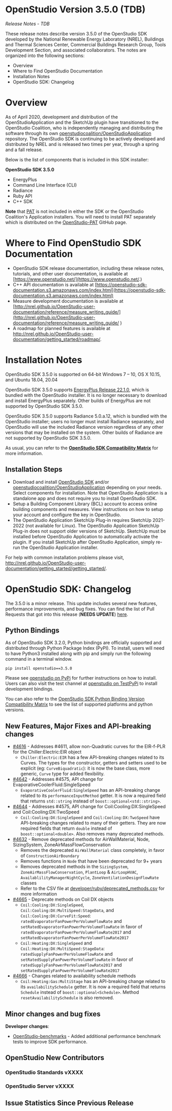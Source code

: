 # OpenStudio Version 3.5.0 (TDB)

_Release Notes_ -  _TDB_

These release notes describe version 3.5.0 of the OpenStudio SDK developed by the National Renewable Energy Laboratory (NREL), Buildings and Thermal Sciences Center, Commercial Buildings Research Group, Tools Development Section, and associated collaborators. The notes are organized into the following sections:

-  Overview
-  Where to Find OpenStudio Documentation
-  Installation Notes
-  OpenStudio SDK: Changelog

# Overview

As of April 2020, development and distribution of the OpenStudioApplication and the SketchUp plugin have transitioned to the OpenStudio Coalition, who is independently managing and distributing the software through its own [openstudiocoalition/OpenStudioApplication](https://github.com/openstudiocoalition/OpenStudioApplication) repository. The OpenStudio SDK is continuing to be actively developed and distributed by NREL and is released two times per year, through a spring and a fall release.

Below is the list of components that is included in this SDK installer:

__**OpenStudio SDK 3.5.0**__
- EnergyPlus
- Command Line Interface (CLI)
- Radiance
- Ruby API
- C++ SDK

**Note** that [PAT](https://github.com/NREL/OpenStudio-PAT) is not included in either the SDK or the OpenStudio Coalition's Application installers. You will need to install PAT separately which is distributed on the [OpenStudio-PAT](https://github.com/NREL/OpenStudio-PAT) GitHub page.

# Where to Find OpenStudio SDK Documentation

- OpenStudio SDK release documentation, including these release notes, tutorials, and other user documentation, is available at [https://www.openstudio.net/](https://www.openstudio.net/.)
- C++ API documentation is available at [https://openstudio-sdk-documentation.s3.amazonaws.com/index.html](https://openstudio-sdk-documentation.s3.amazonaws.com/index.html)
- Measure development documentation is available at [http://nrel.github.io/OpenStudio-user-documentation/reference/measure_writing_guide/](http://nrel.github.io/OpenStudio-user-documentation/reference/measure_writing_guide/ )
- A roadmap for planned features is available at http://nrel.github.io/OpenStudio-user-documentation/getting_started/roadmap/.

# Installation Notes

OpenStudio SDK 3.5.0 is supported on 64-bit Windows 7 – 10, OS X 10.15, and Ubuntu 18.04, 20.04

OpenStudio SDK 3.5.0 supports [EnergyPlus Release 22.1.0](https://github.com/NREL/EnergyPlus/releases/tag/v22.1.0), which is bundled with the OpenStudio installer. It is no longer necessary to download and install EnergyPlus separately. Other builds of EnergyPlus are not supported by OpenStudio SDK 3.5.0.

OpenStudio SDK 3.5.0 supports Radiance 5.0.a.12, which is bundled with the OpenStudio installer; users no longer must install Radiance separately, and OpenStudio will use the included Radiance version regardless of any other versions that may be installed on the system. Other builds of Radiance are not supported by OpenStudio SDK 3.5.0.

As usual, you can refer to the **[OpenStudio SDK Compatibility Matrix](https://github.com/NREL/OpenStudio/wiki/OpenStudio-SDK-Version-Compatibility-Matrix)** for more information.


## Installation Steps

- Download and install [OpenStudio SDK](https://github.com/NREL/openstudio) and/or [openstudiocoalition/OpenStudioApplication](https://github.com/openstudiocoalition/OpenStudioApplication) depending on your needs. Select components for installation. Note that OpenStudio Application is a standalone app and does not require you to install OpenStudio SDK.
- Setup a Building Component Library (BCL) account to access online building components and measures. View instructions on how to setup your account and configure the key in OpenStudio.
- The OpenStudio Application SketchUp Plug-in requires SketchUp 2021-2022 (not available for Linux). The OpenStudio Application SketchUp Plug-in does not support older versions of SketchUp. SketchUp must be installed before OpenStudio Application to automatically activate the plugin. If you install SketchUp after OpenStudio Application, simply re-run the OpenStudio Application installer.

For help with common installation problems please visit, http://nrel.github.io/OpenStudio-user-documentation/getting_started/getting_started/.

# OpenStudio SDK: Changelog

The 3.5.0 is a minor release. This update includes several new features, performance improvements, and bug fixes.
You can find the list of Pull Requests that got into this release (**NEEDS UPDATE**) [here](https://github.com/NREL/OpenStudio/pulls?utf8=%E2%9C%93&q=is%3Apr+is%3Aclosed+created%3A2021-04-27..2022-09-26+).


## Python Bindings

As of OpenStudio SDK 3.2.0, Python bindings are officially supported and distributed through Python Package Index (PyPI). To install, users will need to have Python3 installed along with pip and simply run the following command in a terminal window.

`pip install openstudio==3.5.0`

Please see [openstudio on PyPi](https://pypi.org/project/openstudio/) for further instructions on how to install. Users can also visit the test channel at [openstudio on TestPyPi](https://test.pypi.org/project/openstudio/) to install development bindings.

You can also refer to the [OpenStudio SDK Python Binding Version Compatibility Matrix](https://github.com/NREL/OpenStudio/wiki/OpenStudio-SDK-Python-Binding-Version-Compatibility-Matrix) to see the list of supported platforms and python versions.

## New Features, Major Fixes and API-breaking changes

* [#4616](https://github.com/NREL/OpenStudio/pull/4616) - Addresses #4611, allow non-Quadratic curves for the EIR-f-PLR for the Chiller:Electric:EIR object
    * `Chiller:Electric:EIR` has a few API-breaking changes related to its Curves. The types for the constructor, getters and setters used to be explicit (eg: `CurveBiquadratic`): it is now the base class, more generic, `Curve` type for added flexibility.
* [#4642](https://github.com/NREL/OpenStudio/pull/4642) - Addresses #4575, API change for EvaporativeCoolerFluid:SingleSpeed
    * `EvaporativeCoolerFluid:SingleSpeed` has an API-breaking change related to its `performanceInputMethod` getter. It is now a required field that returns `std::string` instead of `boost::optional<std::string>`.
* [#4644](https://github.com/NREL/OpenStudio/pull/4644) - Addresses #4575, API change for Coil:Cooling:DX:SingleSpeed and Coil:Cooling:DX:TwoSpeed
    * `Coil:Cooling:DX:SingleSpeed` and `Coil:Cooling:DX:TwoSpeed` have API-breaking changes related to many of their getters. They are now required fields that return `double` instead of `boost::optional<double>`. Also removes many deprecated methods.
* [#4632](https://github.com/NREL/OpenStudio/pull/4632) - Remove deprecated methods for AirWallMaterial, Node, SizingSystem, ZoneAirMassFlowConservation
    * Removes the deprecated `AirWallMaterial` class completely, in favor of `ConstructionAirBoundary`
    * Removes functions in `Node` that have been deprecated for 9+ years
    * Removes deprecated methods in the `SizingSystem`, `ZoneAirMassFlowConservation`, `PlantLoop` & `AirLoopHVAC`, `AvailablilityManagerNightCycle`, `ZoneVentilationDesignFlowRate` classes
    * Refer to the CSV file at [developer/ruby/deprecated_methods.csv](https://github.com/NREL/OpenStudio/blob/develop/developer/ruby/deprecated_methods.csv) for more information
* [#4665](https://github.com/NREL/OpenStudio/pull/4665) - Deprecate methods on Coil DX objects
    * `Coil:Cooling:DX:SingleSpeed`, `Coil:Cooling:DX:MultiSpeed:StageData`, and `Coil:Cooling:DX:CurveFit:Speed`: `ratedEvaporatorFanPowerPerVolumeFlowRate` and `setRatedEvaporatorFanPowerPerVolumeFlowRate` in favor of `ratedEvaporatorFanPowerPerVolumeFlowRate2017` and `setRatedEvaporatorFanPowerPerVolumeFlowRate2017`
    * `Coil:Heating:DX:SingleSpeed` and `Coil:Heating:DX:MultiSpeed:StageData`: `ratedSupplyFanPowerPerVolumeFlowRate` and `setRatedSupplyFanPowerPerVolumeFlowRate` in favor of `ratedSupplyFanPowerPerVolumeFlowRate2017` and `setRatedSupplyFanPowerPerVolumeFlowRate2017`
* [#4666](https://github.com/NREL/OpenStudio/pull/4666) - Changes related to availability schedule methods
    * `Coil:Heating:Gas:MultiStage` has an API-breaking change related to its `availabilitySchedule` getter. It is now a required field that returns `Schedule` instead of `boost::optional<Schedule>`. Method `resetAvailabilitySchedule` is also removed.


## Minor changes and bug fixes


**Developer changes**:

* [OpenStudio-benchmarks](https://github.com/NREL/OpenStudio-benchmarks) - Added additional performance benchmark tests to improve SDK performance.


## OpenStudio New Contributors


### OpenStudio Standards vXXXX


### OpenStudio Server vXXXX

## Issue Statistics Since Previous Release
